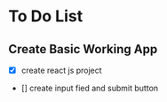 # To Do List

## Create Basic Working App

- [x] create react js project
- [] create input fied and submit button
